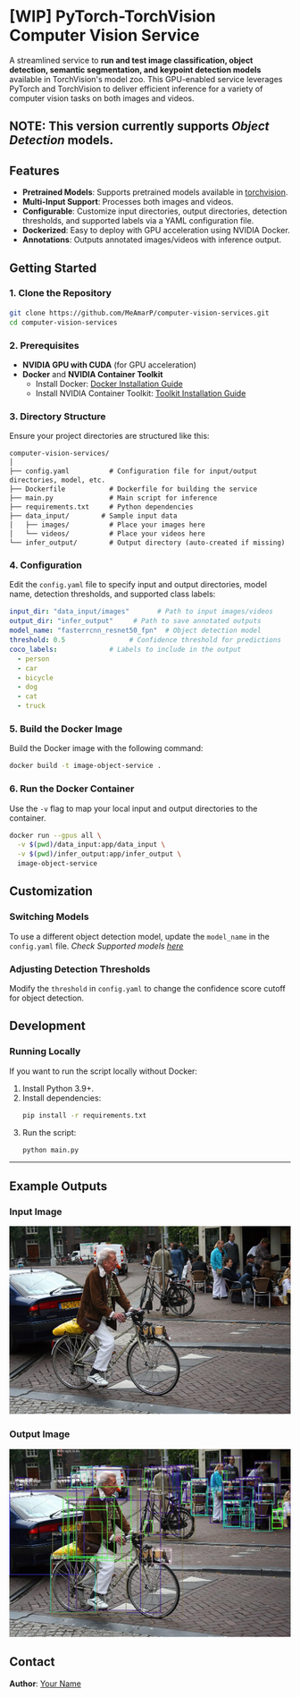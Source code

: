 # **[WIP] PyTorch-TorchVision Computer Vision Service**

A streamlined service to **run and test image classification, object detection, semantic segmentation, and keypoint detection models** available in TorchVision's model zoo. This GPU-enabled service leverages PyTorch and TorchVision to deliver efficient inference for a variety of computer vision tasks on both images and videos.

NOTE: This version currently supports *Object Detection* models.
---

## **Features**
- **Pretrained Models**: Supports pretrained models available in [torchvision](https://pytorch.org/vision/stable/models.html#).
- **Multi-Input Support**: Processes both images and videos.
- **Configurable**: Customize input directories, output directories, detection thresholds, and supported labels via a YAML configuration file.
- **Dockerized**: Easy to deploy with GPU acceleration using NVIDIA Docker.
- **Annotations**: Outputs annotated images/videos with inference output.

## **Getting Started**

### **1. Clone the Repository**
```bash
git clone https://github.com/MeAmarP/computer-vision-services.git
cd computer-vision-services
```

### **2. Prerequisites**

- **NVIDIA GPU with CUDA** (for GPU acceleration)
- **Docker** and **NVIDIA Container Toolkit**
  - Install Docker: [Docker Installation Guide](https://docs.docker.com/get-docker/)
  - Install NVIDIA Container Toolkit: [Toolkit Installation Guide](https://docs.nvidia.com/datacenter/cloud-native/container-toolkit/install-guide.html)


### **3. Directory Structure**
Ensure your project directories are structured like this:
```
computer-vision-services/
│
├── config.yaml          # Configuration file for input/output directories, model, etc.
├── Dockerfile           # Dockerfile for building the service
├── main.py              # Main script for inference
├── requirements.txt     # Python dependencies
├── data_input/        # Sample input data
│   ├── images/          # Place your images here
│   └── videos/          # Place your videos here
└── infer_output/        # Output directory (auto-created if missing)
```

### **4. Configuration**

Edit the `config.yaml` file to specify input and output directories, model name, detection thresholds, and supported class labels:
```yaml
input_dir: "data_input/images"       # Path to input images/videos
output_dir: "infer_output"     # Path to save annotated outputs
model_name: "fasterrcnn_resnet50_fpn"  # Object detection model
threshold: 0.5                # Confidence threshold for predictions
coco_labels:             # Labels to include in the output
  - person
  - car
  - bicycle
  - dog
  - cat
  - truck
```


### **5. Build the Docker Image**
Build the Docker image with the following command:
```bash
docker build -t image-object-service .
```


### **6. Run the Docker Container**
Use the `-v` flag to map your local input and output directories to the container.

```bash
docker run --gpus all \
  -v $(pwd)/data_input:app/data_input \
  -v $(pwd)/infer_output:app/infer_output \
  image-object-service
```

## **Customization**

### **Switching Models**
To use a different object detection model, update the `model_name` in the `config.yaml` file. 
*Check Supported models [here](https://pytorch.org/vision/stable/models.html#object-detection-instance-segmentation-and-person-keypoint-detection)*

### **Adjusting Detection Thresholds**
Modify the `threshold` in `config.yaml` to change the confidence score cutoff for object detection.


## **Development**

### **Running Locally**
If you want to run the script locally without Docker:
1. Install Python 3.9+.
2. Install dependencies:
   ```bash
   pip install -r requirements.txt
   ```
3. Run the script:
   ```bash
   python main.py
   ```

---

## **Example Outputs**

### **Input Image**
![Input Example](https://github.com/MeAmarP/computer-vision-services/blob/b01a7e4e5fed2d4fc3021d6369e922144000c8ef/pytorch/data_input/images/1.jpg)

### **Output Image**
![Output Example](https://github.com/MeAmarP/computer-vision-services/blob/8ef1a564b7e5d1bf1b689bccb2784eba294719eb/pytorch/infer_output/annotated_1.jpg)


## Contact
**Author**: [Your Name](https://github.com/yourusername)
